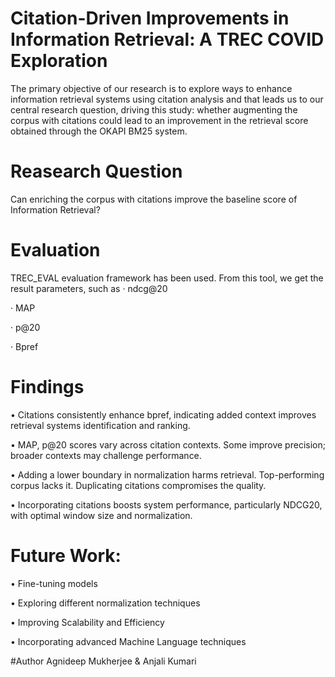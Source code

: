 # Citation-Driven Improvements in Information Retrieval: A TREC COVID Exploration

The primary objective of our research is to explore ways to enhance information retrieval systems using 
citation analysis and that leads us to our central research question, driving this study: whether 
augmenting the corpus with citations could lead to an improvement in the retrieval score obtained 
through the OKAPI BM25 system. 

# Reasearch Question
Can enriching the corpus with citations improve the baseline score of Information Retrieval?

# Evaluation 
TREC_EVAL evaluation framework has been used.
From this tool, we get the result parameters, such as
·        ndcg@20 

·        MAP 

·        p@20

·        Bpref

# Findings
•	Citations consistently enhance bpref, indicating added context improves retrieval systems identification and ranking.

•	MAP, p@20 scores vary across citation contexts. Some improve precision; broader contexts may challenge performance.

•	Adding a lower boundary in normalization harms retrieval. Top-performing corpus lacks it. Duplicating citations compromises the quality.

•	Incorporating citations boosts system performance, particularly NDCG20, with optimal window size and normalization.


# Future Work: 
•	Fine-tuning models

•	Exploring different normalization techniques

•	Improving Scalability and Efficiency

•	Incorporating advanced Machine Language techniques

#Author
Agnideep Mukherjee & Anjali Kumari


